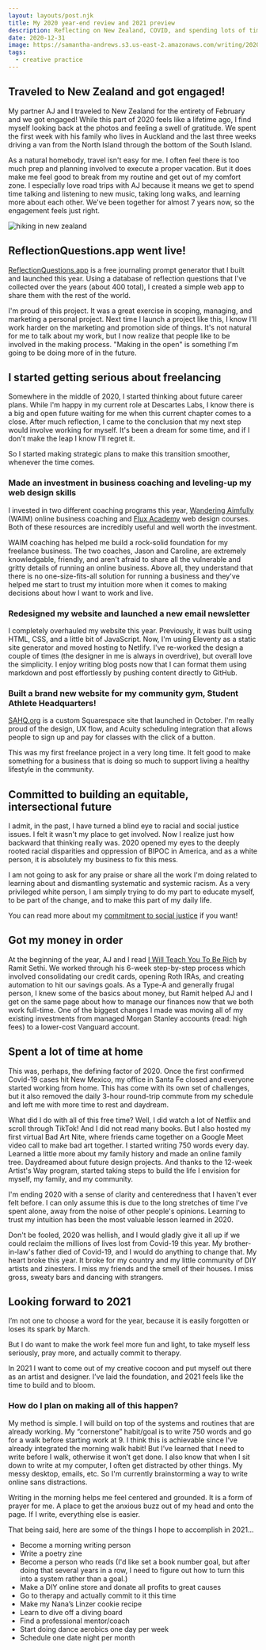 ```yaml
---
layout: layouts/post.njk
title: My 2020 year-end review and 2021 preview
description: Reflecting on New Zealand, COVID, and spending lots of time at home
date: 2020-12-31
image: https://samantha-andrews.s3.us-east-2.amazonaws.com/writing/2020-12-31-hiking-in-new-zealand.jpg
tags:
  - creative practice
---
```

## Traveled to New Zealand and got engaged!

My partner AJ and I traveled to New Zealand for the entirety of February and we got engaged! While this part of 2020 feels like a lifetime ago, I find myself looking back at the photos and feeling a swell of gratitude. We spent the first week with his family who lives in Auckland and the last three weeks driving a van from the North Island through the bottom of the South Island.

As a natural homebody, travel isn't easy for me. I often feel there is too much prep and planning involved to execute a proper vacation. But it does make me feel good to break from my routine and get out of my comfort zone. I especially love road trips with AJ because it means we get to spend time talking and listening to new music, taking long walks, and learning more about each other. We've been together for almost 7 years now, so the engagement feels just right.

![hiking in new zealand](https://res.cloudinary.com/djrxspb6p/image/upload/v1630434687/blog/2020_review/hiking-in-new-zealand_ymz2ej.jpg)

## ReflectionQuestions.app went live!

[ReflectionQuestions.app](https://reflectionquestions.app/) is a free journaling prompt generator that I built and launched this year. Using a database of reflection questions that I've collected over the years (about 400 total), I created a simple web app to share them with the rest of the world.

I'm proud of this project. It was a great exercise in scoping, managing, and marketing a personal project. Next time I launch a project like this, I know I'll work harder on the marketing and promotion side of things. It's not natural for me to talk about my work, but I now realize that people like to be involved in the making process. "Making in the open" is something I'm going to be doing more of in the future.

## I started getting serious about freelancing

Somewhere in the middle of 2020, I started thinking about future career plans. While I'm happy in my current role at Descartes Labs, I know there is a big and open future waiting for me when this current chapter comes to a close. After much reflection, I came to the conclusion that my next step would involve working for myself. It's been a dream for some time, and if I don't make the leap I know I'll regret it.

So I started making strategic plans to make this transition smoother, whenever the time comes.

### Made an investment in business coaching and leveling-up my web design skills

I invested in two different coaching programs this year, [Wandering Aimfully](https://wanderingaimfully.com/) (WAIM) online business coaching and [Flux Academy](https://www.flux-academy.com/) web design courses. Both of these resources are incredibly useful and well worth the investment.

WAIM coaching has helped me build a rock-solid foundation for my freelance business. The two coaches, Jason and Caroline, are extremely knowledgable, friendly, and aren't afraid to share all the vulnerable and gritty details of running an online business. Above all, they understand that there is no one-size-fits-all solution for running a business and they've helped me start to trust my intuition more when it comes to making decisions about how I want to work and live.

### Redesigned my website and launched a new email newsletter

I completely overhauled my website this year. Previously, it was built using HTML, CSS, and a little bit of JavaScript. Now, I'm using Eleventy as a static site generator and moved hosting to Netlify. I've re-worked the design a couple of times (the designer in me is always in overdrive), but overall love the simplicity. I enjoy writing blog posts now that I can format them using markdown and post effortlessly by pushing content directly to GitHub.

### Built a brand new website for my community gym, Student Athlete Headquarters!

[SAHQ.org](https://www.sahq.org/) is a custom Squarespace site that launched in October. I'm really proud of the design, UX flow, and Acuity scheduling integration that allows people to sign up and pay for classes with the click of a button.

This was my first freelance project in a very long time. It felt good to make something for a business that is doing so much to support living a healthy lifestyle in the community.

## Committed to building an equitable, intersectional future

I admit, in the past, I have turned a blind eye to racial and social justice issues. I felt it wasn't my place to get involved. Now I realize just how backward that thinking really was. 2020 opened my eyes to the deeply rooted racial disparities and oppression of BIPOC in America, and as a white person, it is absolutely my business to fix this mess.

I am not going to ask for any praise or share all the work I'm doing related to learning about and dismantling systematic and systemic racism. As a very privileged white person, I am simply trying to do my part to educate myself, to be part of the change, and to make this part of my daily life.

You can read more about my [commitment to social justice](/posts/commitment-to-social-justice-diversity-and-inclusion) if you want!

## Got my money in order

At the beginning of the year, AJ and I read [I Will Teach You To Be Rich](https://www.amazon.com/dp/B003M5IA8E/ref=dp-kindle-redirect?_encoding=UTF8&btkr=1) by Ramit Sethi. We worked through his 6-week step-by-step process which involved consolidating our credit cards, opening Roth IRAs, and creating automation to hit our savings goals. As a Type-A and generally frugal person, I knew some of the basics about money, but Ramit helped AJ and I get on the same page about how to manage our finances now that we both work full-time. One of the biggest changes I made was moving all of my existing investments from managed Morgan Stanley accounts (read: high fees) to a lower-cost Vanguard account.

## Spent a lot of time at home

This was, perhaps, the defining factor of 2020. Once the first confirmed Covid-19 cases hit New Mexico, my office in Santa Fe closed and everyone started working from home. This has come with its own set of challenges, but it also removed the daily 3-hour round-trip commute from my schedule and left me with more time to rest and daydream.

What did I do with all of this free time? Well, I did watch a lot of Netflix and scroll through TikTok! And I did not read many books. But I also hosted my first virtual Bad Art Nite, where friends came together on a Google Meet video call to make bad art together. I started writing 750 words every day. Learned a little more about my family history and made an online family tree. Daydreamed about future design projects. And thanks to the 12-week Artist's Way program, started taking steps to build the life I envision for myself, my family, and my community.

I'm ending 2020 with a sense of clarity and centeredness that I haven't ever felt before. I can only assume this is due to the long stretches of time I've spent alone, away from the noise of other people's opinions. Learning to trust my intuition has been the most valuable lesson learned in 2020.

Don't be fooled, 2020 was hellish, and I would gladly give it all up if we could reclaim the millions of lives lost from Covid-19 this year. My brother-in-law's father died of Covid-19, and I would do anything to change that. My heart broke this year. It broke for my country and my little community of DIY artists and zinesters. I miss my friends and the smell of their houses. I miss gross, sweaty bars and dancing with strangers.

## Looking forward to 2021

I’m not one to choose a word for the year, because it is easily forgotten or loses its spark by March.

But I do want to make the work feel more fun and light, to take myself less seriously, pray more, and actually commit to therapy.

In 2021 I want to come out of my creative cocoon and put myself out there as an artist and designer. I’ve laid the foundation, and 2021 feels like the time to build and to bloom.

### How do I plan on making all of this happen?

My method is simple. I will build on top of the systems and routines that are already working. My “cornerstone” habit/goal is to write 750 words and go for a walk before starting work at 9. I think this is achievable since I’ve already integrated the morning walk habit! But I’ve learned that I need to write before I walk, otherwise it won’t get done. I also know that when I sit down to write at my computer, I often get distracted by other things. My messy desktop, emails, etc. So I'm currently brainstorming a way to write online sans distractions.

Writing in the morning helps me feel centered and grounded. It is a form of prayer for me. A place to get the anxious buzz out of my head and onto the page. If I write, everything else is easier.

That being said, here are some of the things I hope to accomplish in 2021...

* Become a morning writing person
* Write a poetry zine
* Become a person who reads (I'd like set a book number goal, but after doing that several years in a row, I need to figure out how to turn this into a system rather than a goal.)
* Make a DIY online store and donate all profits to great causes
* Go to therapy and actually commit to it this time
* Make my Nana’s Linzer cookie recipe
* Learn to dive off a diving board
* Find a professional mentor/coach
* Start doing dance aerobics one day per week
* Schedule one date night per month